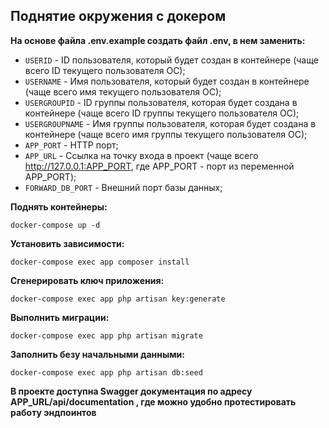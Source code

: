## Поднятие окружения с докером
**На основе файла .env.example создать файл .env, в нем заменить:**
* `USERID` - ID пользователя, который будет создан в контейнере (чаще всего ID текущего пользователя ОС);
* `USERNAME` - Имя пользователя, который будет создан в контейнере (чаще всего имя текущего пользователя ОС);
* `USERGROUPID` - ID группы пользователя, которая будет создана в контейнере (чаще всего ID группы текущего пользователя ОС);
* `USERGROUPNAME` - Имя группы пользователя, которая будет создана в контейнере (чаще всего имя группы текущего пользователя ОС);
* `APP_PORT` - HTTP порт;
* `APP_URL` - Ссылка на точку входа в проект (чаще всего http://127.0.0.1:APP_PORT, где APP_PORT - порт из переменной APP_PORT);
* `FORWARD_DB_PORT` - Внешний порт базы данных;

**Поднять контейнеры:**
```
docker-compose up -d
```

**Установить зависимости:**
```
docker-compose exec app composer install
```

**Сгенерировать ключ приложения:**
```
docker-compose exec app php artisan key:generate
```

**Выполнить миграции:**
```
docker-compose exec app php artisan migrate
```

**Заполнить безу начальными данными:**
```
docker-compose exec app php artisan db:seed
```
**В проекте доступна Swagger документация по адресу APP_URL/api/documentation , где можно удобно протестировать работу эндпоинтов**
